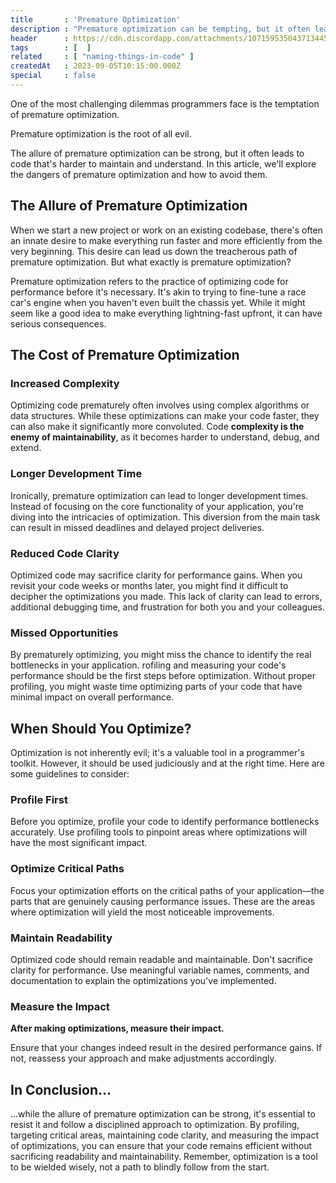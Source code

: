 ```yaml
---
title       : 'Premature Optimization'
description : "Premature optimization can be tempting, but it often leads to code that's harder to maintain and understand."
header      : https://cdn.discordapp.com/attachments/1071595350437134456/1148681770993197118/412384123012347134.jpg
tags        : [  ]
related     : [ "naming-things-in-code" ]
createdAt   : 2023-09-05T10:15:00.000Z
special     : false
---
```


One of the most challenging dilemmas programmers face is the temptation of premature optimization.


<blog-quote author="Donald Knuth" authorinfo="Computer Scientist">
  Premature optimization is the root of all evil.
</blog-quote>

The allure of premature optimization can be strong, but it often leads to code that's harder to maintain and understand.
In this article, we'll explore the dangers of premature optimization and how to avoid them.

## The Allure of Premature Optimization

When we start a new project or work on an existing codebase, there's often an innate desire to make everything run faster
and more efficiently from the very beginning. This desire can lead us down the treacherous path of premature optimization.
But what exactly is premature optimization?

Premature optimization refers to the practice of optimizing code for performance before it's necessary.
It's akin to trying to fine-tune a race car's engine when you haven't even built the chassis yet.
While it might seem like a good idea to make everything lightning-fast upfront, it can have serious consequences.

## The Cost of Premature Optimization

### Increased Complexity

Optimizing code prematurely often involves using complex algorithms or data structures.
While these optimizations can make your code faster, they can also make it significantly more convoluted.
Code **complexity is the enemy of maintainability**, as it becomes harder to understand, debug, and extend.

### Longer Development Time

Ironically, premature optimization can lead to longer development times. Instead of focusing on the core functionality
of your application, you're diving into the intricacies of optimization.
This diversion from the main task can result in missed deadlines and delayed project deliveries.

### Reduced Code Clarity

Optimized code may sacrifice clarity for performance gains. When you revisit your code weeks or months later,
you might find it difficult to decipher the optimizations you made. This lack of clarity can lead to errors,
additional debugging time, and frustration for both you and your colleagues.

###  Missed Opportunities

By prematurely optimizing, you might miss the chance to identify the real bottlenecks in your application.
rofiling and measuring your code's performance should be the first steps before optimization.
Without proper profiling, you might waste time optimizing parts of your code that have minimal impact on overall performance.

## When Should You Optimize?

Optimization is not inherently evil; it's a valuable tool in a programmer's toolkit. However, it should be used
judiciously and at the right time. Here are some guidelines to consider:

### Profile First

Before you optimize, profile your code to identify performance bottlenecks accurately.
Use profiling tools to pinpoint areas where optimizations will have the most significant impact.

### Optimize Critical Paths

Focus your optimization efforts on the critical paths of your application—the parts that are genuinely causing performance issues.
These are the areas where optimization will yield the most noticeable improvements.

### Maintain Readability

Optimized code should remain readable and maintainable. Don't sacrifice clarity for performance.
Use meaningful variable names, comments, and documentation to explain the optimizations you've implemented.

### Measure the Impact

**After making optimizations, measure their impact.**

Ensure that your changes indeed result in the desired performance gains. If not, reassess your approach and make adjustments accordingly.

## In Conclusion...

...while the allure of premature optimization can be strong, it's essential to resist it and follow a disciplined approach to optimization. By profiling, targeting critical areas, maintaining code clarity, and measuring the impact of optimizations, you can ensure that your code remains efficient without sacrificing readability and maintainability. Remember, optimization is a tool to be wielded wisely, not a path to blindly follow from the start.
